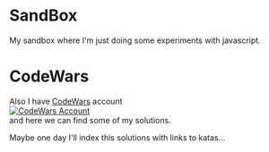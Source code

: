 # SandBox  
My sandbox where I'm just doing some experiments with javascript.  
# CodeWars  
Also I have [CodeWars](https://www.codewars.com/) account  
[![CodeWars Account](https://www.codewars.com/users/Jaood96/badges/small)](https://www.codewars.com/users/Jaood96)  
and here we can find some of my solutions.  

Maybe one day I'll index this solutions with links to katas...
